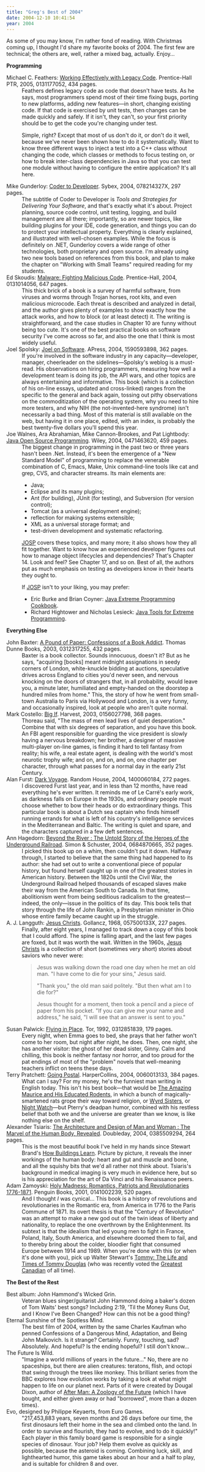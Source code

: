 ```yaml
---
title: "Greg's Best of 2004"
date: 2004-12-10 10:41:54
year: 2004
---
```

As some of you may know, I'm rather fond of reading.  With
Christmas coming up, I thought I'd share my favorite books of 2004.
The first few are technical; the others are, well, rather a mixed bag,
actually.  Enjoy…

<strong>Programming</strong>

<dl> <dt>Michael C. Feathers: <a href="http://www.amazon.com/exec/obidos/ASIN/0131177052">Working
Effectively with Legacy Code</a>.  Prentice-Hall PTR, 2005,
0131177052, 434 pages.</dt> <dd>Feathers defines legacy code as code that doesn't have tests.  As
he says, most programmers spend most of their time fixing bugs,
porting to new platforms, adding new features—in short, changing
existing code.  If that code is exercised by unit tests, then changes
can be made quickly and safely. If it isn't, they can't, so your first
priority should be to get the code you're changing under test.

Simple, right?  Except that most of us don't do it, or don't do it
well, because we've never been shown how to do it systematically. Want
to know three different ways to inject a test into a C++ class without
changing the code, which classes or methods to focus testing on, or
how to break inter-class dependencies in Java so that you can test one
module without having to configure the entire application? It's all
here.

</dd> <dt>Mike Gunderloy: <a href="http://www.amazon.com/exec/obidos/ASIN/078214327X">Coder
to Developer</a>.  Sybex, 2004, 078214327X, 297 pages.</dt> <dd>The subtitle of Coder to Developer is <em>Tools and
Strategies for Delivering Your Software</em>, and that's exactly what
it's about. Project planning, source code control, unit testing,
logging, and build management are all there; importantly, so are newer
topics, like building plugins for your IDE, code generation, and
things you can do to protect your intellectual property. Everything is
clearly explained, and illustrated with well-chosen examples. While
the focus is definitely on .NET, Gunderloy covers a wide range of
other technologies, both proprietary and open source. I'm already
using two new tools based on references from this book, and plan to
make the chapter on "Working with Small Teams" required reading for my
students.

</dd> <dt>Ed Skoudis: <a href="http://www.amazon.com/exec/obidos/ASIN/0131014056">Malware:
Fighting Malicious Code</a>.  Prentice-Hall, 2004, 0131014056,
647 pages.</dt> <dd>This thick brick of a book is a survey of harmful software, from
viruses and worms through Trojan horses, root kits, and even malicious
microcode.  Each threat is described and analyzed in detail, and the
author gives plenty of examples to show exactly how the attack works,
and how to block (or at least detect) it.  The writing is
straightforward, and the case studies in Chapter 10 are funny without
being too cute.  It's one of the best practical books on software
security I've come across so far, and also the one that I think is
most widely useful.

</dd> <dt>Joel Spolsky: <a href="http://www.amazon.com/exec/obidos/ASIN/1590593898">Joel on
Software</a>.  APress, 2004, 1590593898, 362 pages.</dt> <dd>If you're involved in the software industry in any
capacity—developer, manager, cheerleader on the
sidelines—Spolsky's weblog is a must-read.  His observations on
hiring programmers, measuring how well a development team is doing its
job, the API wars, and other topics are always entertaining and
informative. This book (which is a collection of his on-line essays,
updated and cross-linked) ranges from the specific to the general and
back again, tossing out pithy observations on the commoditization of
the operating system, why you need to hire more testers, and why NIH
(the not-invented-here syndrome) isn't necessarily a bad thing. Most
of this material is still available on the web, but having it in one
place, edited, with an index, is probably the best twenty-five dollars
you'll spend this year.

</dd> <dt>Joe Walnes, Ara Abrahamian, Mike Cannon-Brookes, and Pat
Lightbody: <a href="http://www.amazon.com/exec/obidos/ASIN/0471463620">Java
Open Source Programming</a>.  Wiley, 2004, 0471463620, 459
pages.</dt> <dd>The biggest change in programming in the past two or three years
hasn't been .Net.  Instead, it's been the emergence of a "New Standard
Model" of programming to replace the venerable combination of C,
Emacs, Make, Unix command-line tools like cat and grep, CVS, and
character streams.  Its main elements are:
<ul>
  <li>Java;</li>
  <li>Eclipse and its many plugins;</li>
  <li>Ant (for building), JUnit (for testing), and Subversion (for version control);</li>
  <li>Tomcat (as a universal deployment engine);</li>
  <li>reflection for making systems extensible;</li>
  <li>XML as a universal storage format; and</li>
  <li>test-driven development and systematic refactoring.</li>
</ul>
<a href="http://www.amazon.com/exec/obidos/ASIN/0471463620">JOSP</a>
covers these topics, and many more; it also shows how they all fit
together. Want to know how an experienced developer figures out how to
manage object lifecycles and dependencies? That's Chapter 14. Look and
feel? See Chapter 17, and so on. Best of all, the authors put as much
emphasis on testing as developers know in their hearts they ought
to.

If <a href="http://www.amazon.com/exec/obidos/ASIN/0471463620">JOSP</a>
isn't to your liking, you may prefer:
<ul>
  <li>Eric Burke and Brian Coyner: <a href="http://www.amazon.com/exec/obidos/ASIN/0596003870">Java
Extreme Programming Cookbook</a>.</li>
  <li>Richard Hightower and Nicholas Lesieck: <a href="http://www.amazon.com/exec/obidos/ASIN/047120708X">Java
Tools for Extreme Programming</a>.</li>
</ul>
</dd> </dl><strong>Everything Else</strong>

<dl> <dt>John Baxter: <a href="http://www.amazon.com/exec/obidos/ASIN/0312317255">A Pound
of Paper: Confessions of a Book Addict</a>.  Thomas Dunne
Books, 2003, 0312317255, 432 pages.</dt> <dd>Baxter is a book collector.  Sounds innocuous, doesn't it?  But as
he says, "acquiring [books] meant midnight assignations in seedy
corners of London, white-knuckle bidding at auctions, speculative
drives across England to cities you'd never seen, and nervous knocking
on the doors of strangers that, in all probability, would leave you, a
minute later, humiliated and empty-handed on the doorstep a hundred
miles from home."  This, the story of how he went from small-town
Australia to Paris via Hollywood and London, is a very funny, and
occasionally inspired, look at people who aren't quite normal.

</dd> <dt>Mark Costello: <a href="http://www.amazon.com/exec/obidos/ASIN/0156027798">Big
If</a>.  Harvest, 2003, 0156027798, 368 pages.</dt> <dd>Thoreau said, "The mass of men lead lives of quiet desperation."
Combine that with six degrees of separation, and you have this book.
An FBI agent responsible for guarding the vice president is slowly
having a nervous breakdown; her brother, a designer of massive
multi-player on-line games, is finding it hard to tell fantasy from
reality; his wife, a real estate agent, is dealing with the world's
most neurotic trophy wife; and on, and on, and on, one chapter per
character, through what passes for a normal day in the early 21st
Century.

</dd> <dt>Alan Furst: <a href="http://www.amazon.com/exec/obidos/ASIN/1400060184">Dark
Voyage</a>.  Random House, 2004, 1400060184, 272 pages.</dt> <dd>I discovered Furst last year, and in less than 12 months, have read
everything he's ever written.  It reminds me of Le Carré's
early work, as darkness falls on Europe in the 1930s, and ordinary
people must choose whether to bow their heads or do extraordinary
things.  This particular book is about a Dutch sea captain who finds
himself running errands for what is left of his country's intelligence
services in the Mediterranean and Baltic.  The writing is quiet and
spare, and the characters captured in a few deft sentences.

</dd> <dt>Ann Hagedorn: <a href="http://www.amazon.com/exec/obidos/ASIN/0684870665">Beyond
the River : The Untold Story of the Heroes of the Underground
Railroad</a>.  Simon & Schuster, 2004, 0684870665, 352
pages.</dt> <dd>I picked this book up on a whim, then couldn't put it down.
Halfway through, I started to believe that the same thing had happened
to its author: she had set out to write a conventional piece of
popular history, but found herself caught up in one of the greatest
stories in American history.  Between the 1820s until the Civil War,
the Underground Railroad helped thousands of escaped slaves make their
way from the American South to Canada.  In that time, abolitionism
went from being seditious radicalism to the greatest—indeed, the
only—issue in the politics of its day.  This book tells that story
through the life of John Rankin, a Presbyterian minister in Ohio whose
entire family became caught up in the struggle.

</dd> <dt>A. J. Langguth: <a href="http://www.amazon.com/exec/obidos/ASIN/057500133X">Jesus
Christs</a>.  Gollancz, 1968, 057500133X, 227 pages.</dt> <dd>Finally, after eight years, I managed to track down a copy of this
book that I could afford.  The spine is falling apart, and the last
few pages are foxed, but it was worth the wait.  Written in the 1960s,
<a href="http://www.amazon.com/exec/obidos/ASIN/057500133X">Jesus
Christs</a> is a collection of short (sometimes very short)
stories about saviors who never were:
<blockquote>Jesus was walking down the road one day when he met an old man.
"I have come to die for your sins," Jesus said.

"Thank you," the old man said politely. "But then what am I to
die for?"

Jesus thought for a moment, then took a pencil and a piece of
paper from his pocket.  "If you can give me your name and address,"
he said, "I will see that an answer is sent to you."</blockquote>
</dd> <dt>Susan Palwick: <a href="http://www.amazon.com/exec/obidos/ASIN/0312851839">Flying
in Place</a>.  Tor, 1992, 0312851839, 179 pages.</dt> <dd>Every night, when Emma goes to bed, she prays that her father won't
come to her room, but night after night, he does.  Then, one night,
she has another visitor: the ghost of her dead sister, Ginny.  Calm
and chilling, this book is neither fantasy nor horror, and too proud
for the pat endings of most of the "problem" novels that well-meaning
teachers inflict on teens these days.

</dd> <dt>Terry Pratchett: <a href="http://www.amazon.com/exec/obidos/ASIN/0060013133">Going
Postal</a>.  HarperCollins, 2004, 0060013133, 384 pages.</dt> <dd>What can I say?  For my money, he's the funniest man writing in
English today.  This isn't his best book—that would be <a href="http://www.amazon.com/exec/obidos/ASIN/0060012358">The
Amazing Maurice and His Educated Rodents</a>, in which a bunch
of magically-smartened rats grope their way toward religion, or <a href="http://www.amazon.com/exec/obidos/ASIN/0061020664">Wyrd
Sisters</a>, or <a href="http://www.amazon.com/exec/obidos/ASIN/0060013125">Night
Watch</a>—but Pterry's deadpan humor, combined with his
restless belief that both we and the universe are greater than we
know, is like nothing else on the shelf.

</dd> <dt>Alexander Tsiaris: <a href="http://www.amazon.com/exec/obidos/ASIN/0385509294">The
Architecture and Design of Man and Woman : The Marvel of the Human
Body, Revealed</a>.  Doubleday, 2004, 0385509294, 264
pages.</dt> <dd>This is the most beautiful book I've held in my hands since Stewart
Brand's <a href="http://www.amazon.com/exec/obidos/ASIN/0140139966">How
Buildings Learn</a>.  Picture by picture, it reveals the inner
workings of the human body: heart and gut and muscle and bone, and all
the squishy bits that we'd all rather not think about.  Tsiaris's
background in medical imaging is very much in evidence here, but so is
his appreciation for the art of Da Vinci and his Renaissance
peers.

</dd> <dt>Adam Zamoyski: <a href="http://www.amazon.com/exec/obidos/ASIN/0141002239">Holy
Madness: Romantics, Patriots and Revolutionaries 1776-1871</a>.
Penguin Books, 2001, 0141002239, 520 pages.</dt> <dd>And I thought <em>I</em> was cynical…  This book is a history of
revolutions and revolutionaries in the Romantic era, from America in
1776 to the Paris Commune of 1871.  Its overt thesis is that the
"Century of Revolution" was an attempt to make a new god out of the
twin ideas of liberty and nationality, to replace the one overthrown
by the Enlightenment.  Its subtext is that the idealism that led young
men to fight in France, Poland, Italy, South America, and elsewhere
doomed them to fail, and to thereby bring about the colder, bloodier
fight that consumed Europe between 1914 and 1989.  When you're done
with this (or when it's done with you), pick up Walter Stewart's <a href="http://www.amazon.com/exec/obidos/ASIN/1552783820">Tommy:
The Life and Times of Tommy Douglas</a> (who was recently voted
the <a href="http://www.cbc.ca/greatest/top_ten/nominee/douglas-tommy.html">Greatest
Canadian</a> of all time).

</dd> </dl><strong>The Best of the Rest</strong>

<dl> <dt>Best album: John Hammond's Wicked Grin.</dt> <dd>Veteran blues singer/guitarist John Hammond doing a baker's dozen
of Tom Waits' best songs?  Including 2:19, 'Til the
Money Runs Out, and I Know I've Been Changed?  How
can this not be a good thing?

</dd> <dt>Eternal Sunshine of the Spotless Mind.</dt> <dd>The best film of 2004, written by the same Charles Kaufman who
penned Confessions of a Dangerous Mind,
Adaptation, and Being John Malkovich.  Is it
strange?  Certainly.  Funny, touching, sad?  Absolutely.  And hopeful?
Is the ending hopeful?  I still don't know…

</dd> <dt>The Future Is Wild.</dt> <dd>"Imagine a world millions of years in the future…"  No, there are
no spaceships, but there are alien creatures: teratons, flish, and
octopi that swing through the trees like monkey.  This brilliant
series from the BBC explores how evolution works by taking a look at
what might happen to life on our planet next.  Parts of it were
created by Dougal Dixon, author of <a href="http://www.amazon.com/exec/obidos//0312194331">After Man:
A Zoology of the Future</a> (which I have bought, and either
given away or had "borrowed", more than a dozen times).

</dd> <dt>Evo, designed by Philippe Keyaerts, from Euro Games.</dt> <dd>"217,453,883 years, seven months and 26 days before our time, the
first dinosaurs left their home in the sea and climbed onto the
land. In order to survive and flourish, they had to evolve, and to do
it quickly!"  Each player in this family board game is responsible for
a single species of dinosaur.  Your job?  Help them evolve as quickly
as possible, because the asteroid is coming.  Combining luck, skill,
and lighthearted humor, this game takes about an hour and a half to
play, and is suitable for children 8 and over.

</dd> </dl>
